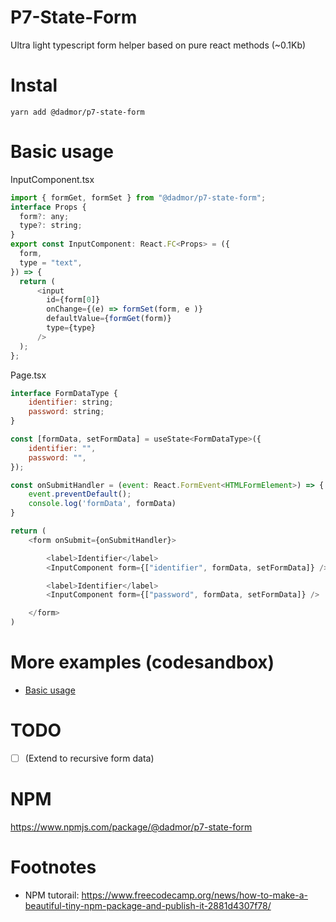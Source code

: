 # P7-State-Form
Ultra light typescript form helper based on pure react methods (~0.1Kb)

# Instal

`yarn add @dadmor/p7-state-form`

# Basic usage 

InputComponent.tsx
```js
import { formGet, formSet } from "@dadmor/p7-state-form";
interface Props {
  form?: any;
  type?: string;
}
export const InputComponent: React.FC<Props> = ({
  form,
  type = "text",
}) => {
  return (
      <input
        id={form[0]}
        onChange={(e) => formSet(form, e )}
        defaultValue={formGet(form)}
        type={type}
      />
  );
};
```

Page.tsx

```js
interface FormDataType {
    identifier: string;
    password: string;
}

const [formData, setFormData] = useState<FormDataType>({
    identifier: "",
    password: "",
});

const onSubmitHandler = (event: React.FormEvent<HTMLFormElement>) => {
    event.preventDefault();
    console.log('formData', formData)
}

return (
    <form onSubmit={onSubmitHandler}>

        <label>Identifier</label>
        <InputComponent form={["identifier", formData, setFormData]} />

        <label>Identifier</label>
        <InputComponent form={["password", formData, setFormData]} />

    </form>
)
```

# More examples (codesandbox)

* [Basic usage](https://codesandbox.io/s/p7-state-form-basic-example-bnjknw?file=/src/App.js)



# TODO

- [ ] (Extend to recursive form data)

# NPM
https://www.npmjs.com/package/@dadmor/p7-state-form

# Footnotes

 - NPM tutorail:
https://www.freecodecamp.org/news/how-to-make-a-beautiful-tiny-npm-package-and-publish-it-2881d4307f78/


